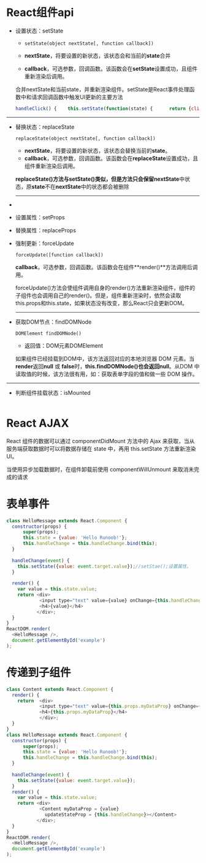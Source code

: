 # React组件api

- 设置状态：setState

  - ```
    setState(object nextState[, function callback])
    ```

  - **nextState**，将要设置的新状态，该状态会和当前的**state**合并

  - **callback**，可选参数，回调函数。该函数会在**setState**设置成功，且组件重新渲染后调用。

  合并nextState和当前state，并重新渲染组件。setState是React事件处理函数中和请求回调函数中触发UI更新的主要方法

  ```js
  handleClick() {    this.setState(function(state) {      return {clickCount: state.clickCount + 1};    });
  ```
  

---



- 替换状态：replaceState

  ```
  replaceState(object nextState[, function callback])
  ```

  - **nextState**，将要设置的新状态，该状态会替换当前的**state**。
  - **callback**，可选参数，回调函数。该函数会在**replaceState**设置成功，且组件重新渲染后调用。

  **replaceState()**方法与**setState()**类似，但是方法只会保留**nextState**中状态，原**state**不在**nextState**中的状态都会被删除 

  ---

- 

- 设置属性：setProps

- 替换属性：replaceProps

- 强制更新：forceUpdate

  ```
  forceUpdate([function callback])
  ```

  **callback**，可选参数，回调函数。该函数会在组件**render()**方法调用后调用。

  forceUpdate()方法会使组件调用自身的render()方法重新渲染组件，组件的子组件也会调用自己的render()。但是，组件重新渲染时，依然会读取this.props和this.state，如果状态没有改变，那么React只会更新DOM。

  ---

  

- 获取DOM节点：findDOMNode

  ```
  DOMElement findDOMNode()
  ```

  - 返回值：DOM元素DOMElement

  如果组件已经挂载到DOM中，该方法返回对应的本地浏览器 DOM 元素。当**render**返回**null** 或 **false**时，**this.findDOMNode()**也会返回**null**。从DOM 中读取值的时候，该方法很有用，如：获取表单字段的值和做一些 DOM 操作。

- ---

  

- 判断组件挂载状态：isMounted
```

```





# React AJAX

React 组件的数据可以通过 componentDidMount 方法中的 Ajax 来获取，当从服务端获取数据时可以将数据存储在 state 中，再用 this.setState 方法重新渲染 UI。

当使用异步加载数据时，在组件卸载前使用 componentWillUnmount 来取消未完成的请求





# 表单事件

```js
class HelloMessage extends React.Component {
  constructor(props) {
      super(props);
      this.state = {value: 'Hello Runoob!'};
      this.handleChange = this.handleChange.bind(this);
  }
 
  handleChange(event) {
    this.setState({value: event.target.value});//setStae();设置属性。
  }
    
  render() {
    var value = this.state.value;
    return <div>
            <input type="text" value={value} onChange={this.handleChange} /> 
            <h4>{value}</h4>
           </div>;
  }
}
ReactDOM.render(
  <HelloMessage />,
  document.getElementById('example')
);
```



# 传递到子组件

```js
class Content extends React.Component {
  render() {
    return  <div>
            <input type="text" value={this.props.myDataProp} onChange={this.props.updateStateProp} /> 
            <h4>{this.props.myDataProp}</h4>
            </div>;
  }
}
class HelloMessage extends React.Component {
  constructor(props) {
      super(props);
      this.state = {value: 'Hello Runoob!'};
      this.handleChange = this.handleChange.bind(this);
  }
 
  handleChange(event) {
    this.setState({value: event.target.value});
  }
  render() {
    var value = this.state.value;
    return <div>
            <Content myDataProp = {value} 
              updateStateProp = {this.handleChange}></Content>
           </div>;
  }
}
ReactDOM.render(
  <HelloMessage />,
  document.getElementById('example')
);
```

